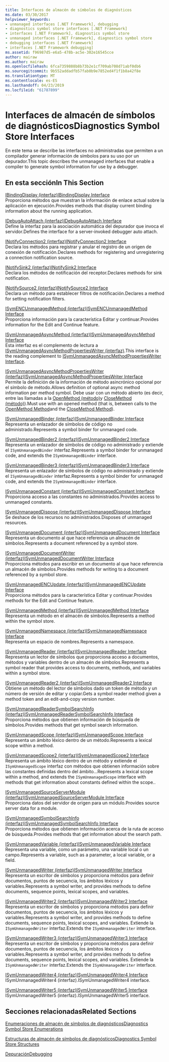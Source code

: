 ```yaml
---
title: Interfaces de almacén de símbolos de diagnósticos
ms.date: 03/30/2017
helpviewer_keywords:
- unmanaged interfaces [.NET Framework], debugging
- diagnostics symbol store interfaces [.NET Framework]
- interfaces [.NET Framework], diagnostics symbol store
- unmanaged interfaces [.NET Framework], diagnostics symbol store
- debugging interfaces [.NET Framework]
- interfaces [.NET Framework debugging]
ms.assetid: f96987d5-e6a5-478b-ac5e-302e16545cce
author: mairaw
ms.author: mairaw
ms.openlocfilehash: 6fca7359888b8b73b2e1cf709ab708d71abf0db6
ms.sourcegitcommit: 9b552addadfb57fab0b9e7852ed4f1f1b8a42f8e
ms.translationtype: MT
ms.contentlocale: es-ES
ms.lasthandoff: 04/23/2019
ms.locfileid: "61787899"
---
```

# <a name="diagnostics-symbol-store-interfaces"></a><span data-ttu-id="f326b-102">Interfaces de almacén de símbolos de diagnósticos</span><span class="sxs-lookup"><span data-stu-id="f326b-102">Diagnostics Symbol Store Interfaces</span></span>
<span data-ttu-id="f326b-103">En este tema se describe las interfaces no administradas que permiten a un compilador generar información de símbolos para su uso por un depurador.</span><span class="sxs-lookup"><span data-stu-id="f326b-103">This topic describes the unmanaged interfaces that enable a compiler to generate symbol information for use by a debugger.</span></span>  
  
## <a name="in-this-section"></a><span data-ttu-id="f326b-104">En esta sección</span><span class="sxs-lookup"><span data-stu-id="f326b-104">In This Section</span></span>  
 [<span data-ttu-id="f326b-105">IBindingDisplay (interfaz)</span><span class="sxs-lookup"><span data-stu-id="f326b-105">IBindingDisplay Interface</span></span>](../../../../docs/framework/unmanaged-api/diagnostics/ibindingdisplay-interface.md)  
 <span data-ttu-id="f326b-106">Proporciona métodos que muestran la información de enlace actual sobre la aplicación en ejecución.</span><span class="sxs-lookup"><span data-stu-id="f326b-106">Provides methods that display current binding information about the running application.</span></span>  
  
 [<span data-ttu-id="f326b-107">IDebugAutoAttach (interfaz)</span><span class="sxs-lookup"><span data-stu-id="f326b-107">IDebugAutoAttach Interface</span></span>](../../../../docs/framework/unmanaged-api/diagnostics/idebugautoattach-interface.md)  
 <span data-ttu-id="f326b-108">Define la interfaz para la asociación automática del depurador que invoca el servidor.</span><span class="sxs-lookup"><span data-stu-id="f326b-108">Defines the interface for a server-invoked debugger auto attach.</span></span>  
  
 [<span data-ttu-id="f326b-109">INotifyConnection2 (interfaz)</span><span class="sxs-lookup"><span data-stu-id="f326b-109">INotifyConnection2 Interface</span></span>](../../../../docs/framework/unmanaged-api/diagnostics/inotifyconnection2-interface.md)  
 <span data-ttu-id="f326b-110">Declara los métodos para registrar y anular el registro de un origen de conexión de notificación.</span><span class="sxs-lookup"><span data-stu-id="f326b-110">Declares methods for registering and unregistering a connection notification source.</span></span>  
  
 [<span data-ttu-id="f326b-111">INotifySink2 (interfaz)</span><span class="sxs-lookup"><span data-stu-id="f326b-111">INotifySink2 Interface</span></span>](../../../../docs/framework/unmanaged-api/diagnostics/inotifysink2-interface.md)  
 <span data-ttu-id="f326b-112">Declara los métodos de notificación del receptor.</span><span class="sxs-lookup"><span data-stu-id="f326b-112">Declares methods for sink notification.</span></span>  
  
 [<span data-ttu-id="f326b-113">INotifySource2 (interfaz)</span><span class="sxs-lookup"><span data-stu-id="f326b-113">INotifySource2 Interface</span></span>](../../../../docs/framework/unmanaged-api/diagnostics/inotifysource2-interface.md)  
 <span data-ttu-id="f326b-114">Declara un método para establecer filtros de notificación.</span><span class="sxs-lookup"><span data-stu-id="f326b-114">Declares a method for setting notification filters.</span></span>  
  
 [<span data-ttu-id="f326b-115">ISymENCUnmanagedMethod (interfaz)</span><span class="sxs-lookup"><span data-stu-id="f326b-115">ISymENCUnmanagedMethod Interface</span></span>](../../../../docs/framework/unmanaged-api/diagnostics/isymencunmanagedmethod-interface.md)  
 <span data-ttu-id="f326b-116">Proporciona información para la característica Editar y continuar.</span><span class="sxs-lookup"><span data-stu-id="f326b-116">Provides information for the Edit and Continue feature.</span></span>  
  
 [<span data-ttu-id="f326b-117">ISymUnmanagedAsyncMethod (interfaz)</span><span class="sxs-lookup"><span data-stu-id="f326b-117">ISymUnmanagedAsyncMethod Interface</span></span>](../../../../docs/framework/unmanaged-api/diagnostics/isymunmanagedasyncmethod-interface.md)  
 <span data-ttu-id="f326b-118">Esta interfaz es el complemento de lectura a [ISymUnmanagedAsyncMethodPropertiesWriter (interfaz)](../../../../docs/framework/unmanaged-api/diagnostics/isymunmanagedasyncmethodpropertieswriter-interface.md).</span><span class="sxs-lookup"><span data-stu-id="f326b-118">This interface is the reading complement to [ISymUnmanagedAsyncMethodPropertiesWriter Interface](../../../../docs/framework/unmanaged-api/diagnostics/isymunmanagedasyncmethodpropertieswriter-interface.md).</span></span>  
  
 [<span data-ttu-id="f326b-119">ISymUnmanagedAsyncMethodPropertiesWriter (interfaz)</span><span class="sxs-lookup"><span data-stu-id="f326b-119">ISymUnmanagedAsyncMethodPropertiesWriter Interface</span></span>](../../../../docs/framework/unmanaged-api/diagnostics/isymunmanagedasyncmethodpropertieswriter-interface.md)  
 <span data-ttu-id="f326b-120">Permite la definición de la información de método asincrónico opcional por el símbolo de método.</span><span class="sxs-lookup"><span data-stu-id="f326b-120">Allows definition of optional async method information per method symbol.</span></span> <span data-ttu-id="f326b-121">Debe usar con un método abierto (es decir, entre las llamadas a la [OpenMethod (método)](../../../../docs/framework/unmanaged-api/diagnostics/isymunmanagedwriter-openmethod-method.md)y [CloseMethod (método)](../../../../docs/framework/unmanaged-api/diagnostics/isymunmanagedwriter-closemethod-method.md)).</span><span class="sxs-lookup"><span data-stu-id="f326b-121">Must use with an opened method (that is, between calls to the [OpenMethod Method](../../../../docs/framework/unmanaged-api/diagnostics/isymunmanagedwriter-openmethod-method.md)and the [CloseMethod Method](../../../../docs/framework/unmanaged-api/diagnostics/isymunmanagedwriter-closemethod-method.md)).</span></span>  
  
 [<span data-ttu-id="f326b-122">ISymUnmanagedBinder (interfaz)</span><span class="sxs-lookup"><span data-stu-id="f326b-122">ISymUnmanagedBinder Interface</span></span>](../../../../docs/framework/unmanaged-api/diagnostics/isymunmanagedbinder-interface.md)  
 <span data-ttu-id="f326b-123">Representa un enlazador de símbolos de código no administrado.</span><span class="sxs-lookup"><span data-stu-id="f326b-123">Represents a symbol binder for unmanaged code.</span></span>  
  
 [<span data-ttu-id="f326b-124">ISymUnmanagedBinder2 (interfaz)</span><span class="sxs-lookup"><span data-stu-id="f326b-124">ISymUnmanagedBinder2 Interface</span></span>](../../../../docs/framework/unmanaged-api/diagnostics/isymunmanagedbinder2-interface.md)  
 <span data-ttu-id="f326b-125">Representa un enlazador de símbolos de código no administrado y extiende el `ISymUnmanagedBinder` interfaz.</span><span class="sxs-lookup"><span data-stu-id="f326b-125">Represents a symbol binder for unmanaged code, and extends the `ISymUnmanagedBinder` interface.</span></span>  
  
 [<span data-ttu-id="f326b-126">ISymUnmanagedBinder3 (interfaz)</span><span class="sxs-lookup"><span data-stu-id="f326b-126">ISymUnmanagedBinder3 Interface</span></span>](../../../../docs/framework/unmanaged-api/diagnostics/isymunmanagedbinder3-interface.md)  
 <span data-ttu-id="f326b-127">Representa un enlazador de símbolos de código no administrado y extiende el `ISymUnmanagedBinder` interfaz.</span><span class="sxs-lookup"><span data-stu-id="f326b-127">Represents a symbol binder for unmanaged code, and extends the `ISymUnmanagedBinder` interface.</span></span>  
  
 [<span data-ttu-id="f326b-128">ISymUnmanagedConstant (interfaz)</span><span class="sxs-lookup"><span data-stu-id="f326b-128">ISymUnmanagedConstant Interface</span></span>](../../../../docs/framework/unmanaged-api/diagnostics/isymunmanagedconstant-interface.md)  
 <span data-ttu-id="f326b-129">Proporciona acceso a las constantes no administrados.</span><span class="sxs-lookup"><span data-stu-id="f326b-129">Provides access to unmanaged constants.</span></span>  
  
 [<span data-ttu-id="f326b-130">ISymUnmanagedDispose (interfaz)</span><span class="sxs-lookup"><span data-stu-id="f326b-130">ISymUnmanagedDispose Interface</span></span>](../../../../docs/framework/unmanaged-api/diagnostics/isymunmanageddispose-interface.md)  
 <span data-ttu-id="f326b-131">Se deshace de los recursos no administrados.</span><span class="sxs-lookup"><span data-stu-id="f326b-131">Disposes of unmanaged resources.</span></span>  
  
 [<span data-ttu-id="f326b-132">ISymUnmanagedDocument (interfaz)</span><span class="sxs-lookup"><span data-stu-id="f326b-132">ISymUnmanagedDocument Interface</span></span>](../../../../docs/framework/unmanaged-api/diagnostics/isymunmanageddocument-interface.md)  
 <span data-ttu-id="f326b-133">Representa un documento al que hace referencia un almacén de símbolos.</span><span class="sxs-lookup"><span data-stu-id="f326b-133">Represents a document referenced by a symbol store.</span></span>  
  
 [<span data-ttu-id="f326b-134">ISymUnmanagedDocumentWriter (interfaz)</span><span class="sxs-lookup"><span data-stu-id="f326b-134">ISymUnmanagedDocumentWriter Interface</span></span>](../../../../docs/framework/unmanaged-api/diagnostics/isymunmanageddocumentwriter-interface.md)  
 <span data-ttu-id="f326b-135">Proporciona métodos para escribir en un documento al que hace referencia un almacén de símbolos.</span><span class="sxs-lookup"><span data-stu-id="f326b-135">Provides methods for writing to a document referenced by a symbol store.</span></span>  
  
 [<span data-ttu-id="f326b-136">ISymUnmanagedENCUpdate (interfaz)</span><span class="sxs-lookup"><span data-stu-id="f326b-136">ISymUnmanagedENCUpdate Interface</span></span>](../../../../docs/framework/unmanaged-api/diagnostics/isymunmanagedencupdate-interface.md)  
 <span data-ttu-id="f326b-137">Proporciona métodos para la característica Editar y continuar.</span><span class="sxs-lookup"><span data-stu-id="f326b-137">Provides methods for the Edit and Continue feature.</span></span>  
  
 [<span data-ttu-id="f326b-138">ISymUnmanagedMethod (interfaz)</span><span class="sxs-lookup"><span data-stu-id="f326b-138">ISymUnmanagedMethod Interface</span></span>](../../../../docs/framework/unmanaged-api/diagnostics/isymunmanagedmethod-interface.md)  
 <span data-ttu-id="f326b-139">Representa un método en el almacén de símbolos.</span><span class="sxs-lookup"><span data-stu-id="f326b-139">Represents a method within the symbol store.</span></span>  
  
 [<span data-ttu-id="f326b-140">ISymUnmanagedNamespace (interfaz)</span><span class="sxs-lookup"><span data-stu-id="f326b-140">ISymUnmanagedNamespace Interface</span></span>](../../../../docs/framework/unmanaged-api/diagnostics/isymunmanagednamespace-interface.md)  
 <span data-ttu-id="f326b-141">Representa un espacio de nombres.</span><span class="sxs-lookup"><span data-stu-id="f326b-141">Represents a namespace.</span></span>  
  
 [<span data-ttu-id="f326b-142">ISymUnmanagedReader (interfaz)</span><span class="sxs-lookup"><span data-stu-id="f326b-142">ISymUnmanagedReader Interface</span></span>](../../../../docs/framework/unmanaged-api/diagnostics/isymunmanagedreader-interface.md)  
 <span data-ttu-id="f326b-143">Representa un lector de símbolos que proporciona acceso a documentos, métodos y variables dentro de un almacén de símbolos.</span><span class="sxs-lookup"><span data-stu-id="f326b-143">Represents a symbol reader that provides access to documents, methods, and variables within a symbol store.</span></span>  
  
 [<span data-ttu-id="f326b-144">ISymUnmanagedReader2 (interfaz)</span><span class="sxs-lookup"><span data-stu-id="f326b-144">ISymUnmanagedReader2 Interface</span></span>](../../../../docs/framework/unmanaged-api/diagnostics/isymunmanagedreader2-interface.md)  
 <span data-ttu-id="f326b-145">Obtiene un método del lector de símbolos dado un token de método y un número de versión de editar y copiar.</span><span class="sxs-lookup"><span data-stu-id="f326b-145">Gets a symbol reader method given a method token and an edit-and-copy version number.</span></span>  
  
 [<span data-ttu-id="f326b-146">ISymUnmanagedReaderSymbolSearchInfo (interfaz)</span><span class="sxs-lookup"><span data-stu-id="f326b-146">ISymUnmanagedReaderSymbolSearchInfo Interface</span></span>](../../../../docs/framework/unmanaged-api/diagnostics/isymunmanagedreadersymbolsearchinfo-interface.md)  
 <span data-ttu-id="f326b-147">Proporciona métodos que obtienen información de búsqueda de símbolos.</span><span class="sxs-lookup"><span data-stu-id="f326b-147">Provides methods that get symbol search information.</span></span>  
  
 [<span data-ttu-id="f326b-148">ISymUnmanagedScope (interfaz)</span><span class="sxs-lookup"><span data-stu-id="f326b-148">ISymUnmanagedScope Interface</span></span>](../../../../docs/framework/unmanaged-api/diagnostics/isymunmanagedscope-interface.md)  
 <span data-ttu-id="f326b-149">Representa un ámbito léxico dentro de un método.</span><span class="sxs-lookup"><span data-stu-id="f326b-149">Represents a lexical scope within a method.</span></span>  
  
 [<span data-ttu-id="f326b-150">ISymUnmanagedScope2 (interfaz)</span><span class="sxs-lookup"><span data-stu-id="f326b-150">ISymUnmanagedScope2 Interface</span></span>](../../../../docs/framework/unmanaged-api/diagnostics/isymunmanagedscope2-interface.md)  
 <span data-ttu-id="f326b-151">Representa un ámbito léxico dentro de un método y extiende el `ISymUnmanagedScope` interfaz con métodos que obtienen información sobre las constantes definidas dentro del ámbito...</span><span class="sxs-lookup"><span data-stu-id="f326b-151">Represents a lexical scope within a method, and extends the `ISymUnmanagedScope` interface with methods that get information about constants defined within the scope..</span></span>  
  
 [<span data-ttu-id="f326b-152">ISymUnmanagedSourceServerModule (interfaz)</span><span class="sxs-lookup"><span data-stu-id="f326b-152">ISymUnmanagedSourceServerModule Interface</span></span>](../../../../docs/framework/unmanaged-api/diagnostics/isymunmanagedsourceservermodule-interface.md)  
 <span data-ttu-id="f326b-153">Proporciona datos del servidor de origen para un módulo.</span><span class="sxs-lookup"><span data-stu-id="f326b-153">Provides source server data for a module.</span></span>  
  
 [<span data-ttu-id="f326b-154">ISymUnmanagedSymbolSearchInfo (interfaz)</span><span class="sxs-lookup"><span data-stu-id="f326b-154">ISymUnmanagedSymbolSearchInfo Interface</span></span>](../../../../docs/framework/unmanaged-api/diagnostics/isymunmanagedsymbolsearchinfo-interface.md)  
 <span data-ttu-id="f326b-155">Proporciona métodos que obtienen información acerca de la ruta de acceso de búsqueda.</span><span class="sxs-lookup"><span data-stu-id="f326b-155">Provides methods that get information about the search path.</span></span>  
  
 [<span data-ttu-id="f326b-156">ISymUnmanagedVariable (interfaz)</span><span class="sxs-lookup"><span data-stu-id="f326b-156">ISymUnmanagedVariable Interface</span></span>](../../../../docs/framework/unmanaged-api/diagnostics/isymunmanagedvariable-interface.md)  
 <span data-ttu-id="f326b-157">Representa una variable, como un parámetro, una variable local o un campo.</span><span class="sxs-lookup"><span data-stu-id="f326b-157">Represents a variable, such as a parameter, a local variable, or a field.</span></span>  
  
 [<span data-ttu-id="f326b-158">ISymUnmanagedWriter (interfaz)</span><span class="sxs-lookup"><span data-stu-id="f326b-158">ISymUnmanagedWriter Interface</span></span>](../../../../docs/framework/unmanaged-api/diagnostics/isymunmanagedwriter-interface.md)  
 <span data-ttu-id="f326b-159">Representa un escritor de símbolos y proporciona métodos para definir documentos, puntos de secuencia, los ámbitos léxicos y variables.</span><span class="sxs-lookup"><span data-stu-id="f326b-159">Represents a symbol writer, and provides methods to define documents, sequence points, lexical scopes, and variables.</span></span>  
  
 [<span data-ttu-id="f326b-160">ISymUnmanagedWriter2 (interfaz)</span><span class="sxs-lookup"><span data-stu-id="f326b-160">ISymUnmanagedWriter2 Interface</span></span>](../../../../docs/framework/unmanaged-api/diagnostics/isymunmanagedwriter2-interface.md)  
 <span data-ttu-id="f326b-161">Representa un escritor de símbolos y proporciona métodos para definir documentos, puntos de secuencia, los ámbitos léxicos y variables.</span><span class="sxs-lookup"><span data-stu-id="f326b-161">Represents a symbol writer, and provides methods to define documents, sequence points, lexical scopes, and variables.</span></span> <span data-ttu-id="f326b-162">Extiende la `ISymUnmanagedWriter` interfaz.</span><span class="sxs-lookup"><span data-stu-id="f326b-162">Extends the `ISymUnmanagedWriter` interface.</span></span>  
  
 [<span data-ttu-id="f326b-163">ISymUnmanagedWriter3 (interfaz)</span><span class="sxs-lookup"><span data-stu-id="f326b-163">ISymUnmanagedWriter3 Interface</span></span>](../../../../docs/framework/unmanaged-api/diagnostics/isymunmanagedwriter3-interface.md)  
 <span data-ttu-id="f326b-164">Representa un escritor de símbolos y proporciona métodos para definir documentos, puntos de secuencia, los ámbitos léxicos y variables.</span><span class="sxs-lookup"><span data-stu-id="f326b-164">Represents a symbol writer, and provides methods to define documents, sequence points, lexical scopes, and variables.</span></span> <span data-ttu-id="f326b-165">Extiende la `ISymUnmanagedWriter` interfaz.</span><span class="sxs-lookup"><span data-stu-id="f326b-165">Extends the `ISymUnmanagedWriter` interface.</span></span>  
  
 [<span data-ttu-id="f326b-166">ISymUnmanagedWriter4 (interfaz)</span><span class="sxs-lookup"><span data-stu-id="f326b-166">ISymUnmanagedWriter4 Interface</span></span>](../../../../docs/framework/unmanaged-api/diagnostics/isymunmanagedwriter4-interface.md)  
 <span data-ttu-id="f326b-167">ISymUnmanagedWriter4 (interfaz).</span><span class="sxs-lookup"><span data-stu-id="f326b-167">ISymUnmanagedWriter4 interface.</span></span>  
  
 [<span data-ttu-id="f326b-168">ISymUnmanagedWriter5 (interfaz)</span><span class="sxs-lookup"><span data-stu-id="f326b-168">ISymUnmanagedWriter5 Interface</span></span>](../../../../docs/framework/unmanaged-api/diagnostics/isymunmanagedwriter5-interface.md)  
 <span data-ttu-id="f326b-169">ISymUnmanagedWriter5 (interfaz).</span><span class="sxs-lookup"><span data-stu-id="f326b-169">ISymUnmanagedWriter5 interface.</span></span>  
  
## <a name="related-sections"></a><span data-ttu-id="f326b-170">Secciones relacionadas</span><span class="sxs-lookup"><span data-stu-id="f326b-170">Related Sections</span></span>  
 [<span data-ttu-id="f326b-171">Enumeraciones de almacén de símbolos de diagnósticos</span><span class="sxs-lookup"><span data-stu-id="f326b-171">Diagnostics Symbol Store Enumerations</span></span>](../../../../docs/framework/unmanaged-api/diagnostics/diagnostics-symbol-store-enumerations.md)  
  
 [<span data-ttu-id="f326b-172">Estructuras de almacén de símbolos de diagnósticos</span><span class="sxs-lookup"><span data-stu-id="f326b-172">Diagnostics Symbol Store Structures</span></span>](../../../../docs/framework/unmanaged-api/diagnostics/diagnostics-symbol-store-structures.md)  
  
 [<span data-ttu-id="f326b-173">Depuración</span><span class="sxs-lookup"><span data-stu-id="f326b-173">Debugging</span></span>](../../../../docs/framework/unmanaged-api/debugging/index.md)
